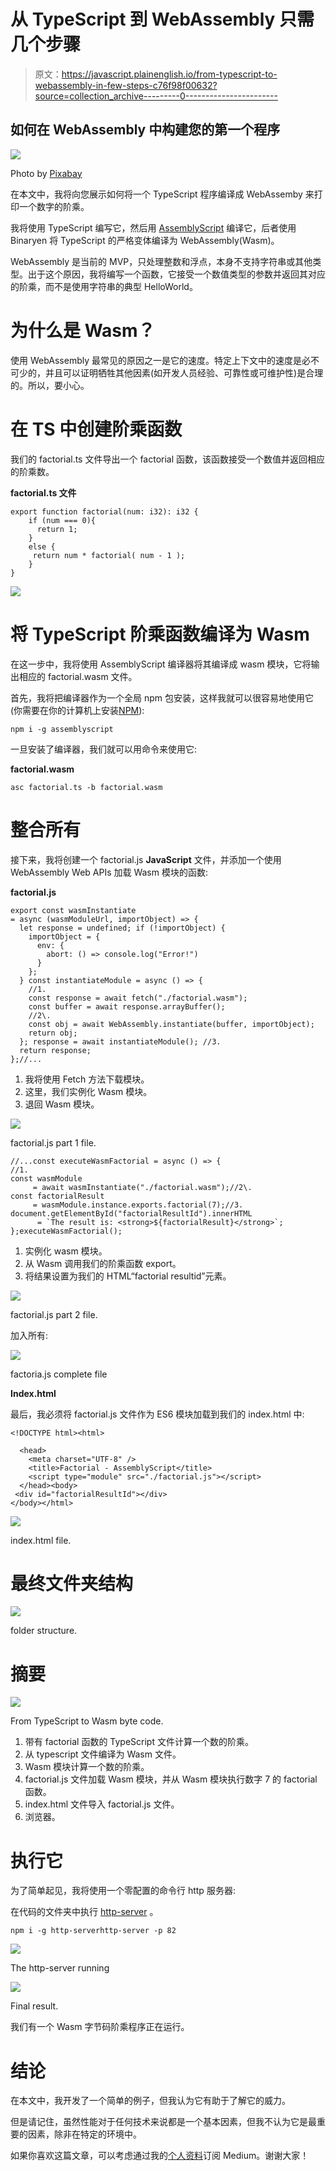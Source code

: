 # 从 TypeScript 到 WebAssembly 只需几个步骤

> 原文：<https://javascript.plainenglish.io/from-typescript-to-webassembly-in-few-steps-c76f98f00632?source=collection_archive---------0----------------------->

## 如何在 WebAssembly 中构建您的第一个程序

![](img/8cf041a17fe86c954f45a94d6b19015f.png)

Photo by [Pixabay](https://www.pexels.com/es-es/@pixabay?utm_content=attributionCopyText&utm_medium=referral&utm_source=pexels)

在本文中，我将向您展示如何将一个 TypeScript 程序编译成 WebAssemby 来打印一个数字的阶乘。

我将使用 TypeScript 编写它，然后用 [AssemblyScript](https://www.assemblyscript.org/) 编译它，后者使用 Binaryen 将 TypeScript 的严格变体编译为 WebAssembly(Wasm)。

WebAssembly 是当前的 MVP，只处理整数和浮点，本身不支持字符串或其他类型。出于这个原因，我将编写一个函数，它接受一个数值类型的参数并返回其对应的阶乘，而不是使用字符串的典型 HelloWorld。

# 为什么是 Wasm？

使用 WebAssembly 最常见的原因之一是它的速度。特定上下文中的速度是必不可少的，并且可以证明牺牲其他因素(如开发人员经验、可靠性或可维护性)是合理的。所以，要小心。

# 在 TS 中创建阶乘函数

我们的 factorial.ts 文件导出一个 factorial 函数，该函数接受一个数值并返回相应的阶乘数。

**factorial.ts 文件**

```
export function factorial(num: i32): i32 {
    if (num === 0){ 
      return 1; 
    }
    else {
     return num * factorial( num - 1 );
    }
}
```

![](img/3473b52bc6b6adef778a53f0bc697a13.png)

# 将 TypeScript 阶乘函数编译为 Wasm

在这一步中，我将使用 AssemblyScript 编译器将其编译成 wasm 模块，它将输出相应的 factorial.wasm 文件。

首先，我将把编译器作为一个全局 npm 包安装，这样我就可以很容易地使用它(你需要在你的计算机上安装[NPM](https://www.npmjs.com/get-npm)):

```
npm i -g assemblyscript
```

一旦安装了编译器，我们就可以用命令<asc sourcefile.ts="" destinationfile.wasm="">来使用它:</asc>

**factorial.wasm**

```
asc factorial.ts -b factorial.wasm
```

# 整合所有

接下来，我将创建一个 factorial.js **JavaScript** 文件，并添加一个使用 WebAssembly Web APIs 加载 Wasm 模块的函数:

**factorial.js**

```
export const wasmInstantiate 
= async (wasmModuleUrl, importObject) => {
  let response = undefined; if (!importObject) {
    importObject = {
      env: {
        abort: () => console.log("Error!")
      }
    };
  } const instantiateModule = async () => {
    //1.
    const response = await fetch("./factorial.wasm");
    const buffer = await response.arrayBuffer();
    //2\.  
    const obj = await WebAssembly.instantiate(buffer, importObject);
    return obj;
  }; response = await instantiateModule(); //3.
  return response;
};//...
```

1.  我将使用 Fetch 方法下载模块。
2.  这里，我们实例化 Wasm 模块。
3.  退回 Wasm 模块。

![](img/15302036fd25268da7c6e52b0c879aac.png)

factorial.js part 1 file.

```
//...const executeWasmFactorial = async () => {
//1.
const wasmModule
     = await wasmInstantiate("./factorial.wasm");//2\. 
const factorialResult 
     = wasmModule.instance.exports.factorial(7);//3.
document.getElementById("factorialResultId").innerHTML  
      = `The result is: <strong>${factorialResult}</strong>`;
};executeWasmFactorial();
```

1.  实例化 wasm 模块。
2.  从 Wasm 调用我们的阶乘函数 export。
3.  将结果设置为我们的 HTML“factorial resultid”元素。

![](img/ac52caa7568cd5940539f4cfe762bd44.png)

factorial.js part 2 file.

加入所有:

![](img/65db0605323285450fbd2664c2880771.png)

factoria.js complete file

**Index.html**

最后，我必须将 factorial.js 文件作为 ES6 模块加载到我们的 index.html 中:

```
<!DOCTYPE html><html>

  <head>
    <meta charset="UTF-8" />
    <title>Factorial - AssemblyScript</title>
    <script type="module" src="./factorial.js"></script>
  </head><body>
 <div id="factorialResultId"></div>
</body></html>
```

![](img/cca04da6b949d63a86aa8de56be53a1f.png)

index.html file.

# 最终文件夹结构

![](img/1008cae37142f58dcbce743512f68f3a.png)

folder structure.

# 摘要

![](img/1e368e6a1ed592de83c638356f82a36d.png)

From TypeScript to Wasm byte code.

1.  带有 factorial 函数的 TypeScript 文件计算一个数的阶乘。
2.  从 typescript 文件编译为 Wasm 文件。
3.  Wasm 模块计算一个数的阶乘。
4.  factorial.js 文件加载 Wasm 模块，并从 Wasm 模块执行数字 7 的 factorial 函数。
5.  index.html 文件导入 factorial.js 文件。
6.  浏览器。

# 执行它

为了简单起见，我将使用一个零配置的命令行 http 服务器:

在代码的文件夹中执行 [http-server](https://www.npmjs.com/package/http-server) 。

```
npm i -g http-serverhttp-server -p 82
```

![](img/a2a05579673315dd3c27299a5411c565.png)

The http-server running

![](img/6878563f4d49d82e9869c9ce01e29173.png)

Final result.

我们有一个 Wasm 字节码阶乘程序正在运行。

# 结论

在本文中，我开发了一个简单的例子，但我认为它有助于了解它的威力。

但是请记住，虽然性能对于任何技术来说都是一个基本因素，但我不认为它是最重要的因素，除非在特定的环境中。

如果你喜欢这篇文章，可以考虑通过我的[个人资料](https://kesk.medium.com/membership)订阅 Medium。谢谢大家！